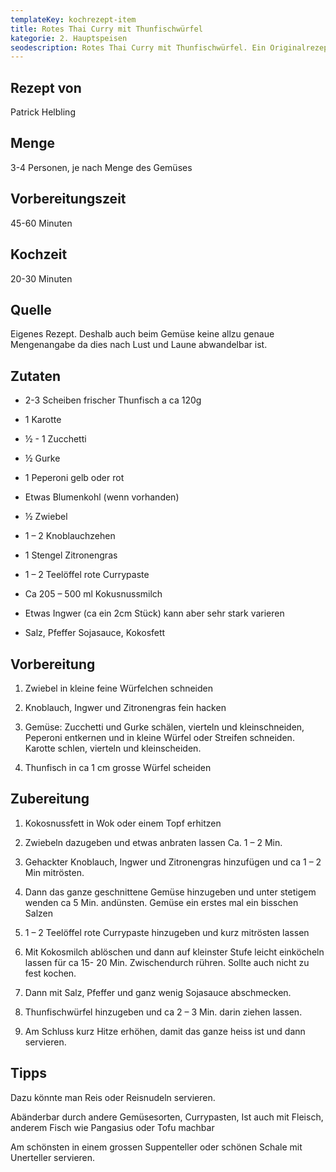 ```yaml
---
templateKey: kochrezept-item
title: Rotes Thai Curry mit Thunfischwürfel
kategorie: 2. Hauptspeisen
seodescription: Rotes Thai Curry mit Thunfischwürfel. Ein Originalrezept Patrick Helbling.
---
```

## Rezept von

Patrick Helbling

## Menge

3-4 Personen, je nach Menge des Gemüses

## Vorbereitungszeit

45-60 Minuten

## Kochzeit

20-30 Minuten

## Quelle

Eigenes Rezept. Deshalb auch beim Gemüse keine allzu genaue Mengenangabe da dies nach Lust und Laune abwandelbar ist.

## Zutaten

* 2-3 Scheiben frischer Thunfisch a ca 120g  
* 1 Karotte 
* ½ - 1 Zucchetti 
* ½ Gurke 
* 1 Peperoni gelb oder rot 
* Etwas Blumenkohl (wenn vorhanden) 
* ½ Zwiebel 
* 1 – 2 Knoblauchzehen 
* 1 Stengel Zitronengras 
* 1 – 2 Teelöffel rote Currypaste 
* Ca 205 – 500 ml Kokusnussmilch 
* Etwas Ingwer (ca ein 2cm Stück) kann aber sehr stark varieren 
* Salz, Pfeffer Sojasauce, Kokosfett 

## Vorbereitung 

1. Zwiebel in kleine feine Würfelchen schneiden 
1. Knoblauch, Ingwer und Zitronengras fein hacken 
1. Gemüse: Zucchetti und Gurke schälen, vierteln und kleinschneiden, Peperoni entkernen und in kleine Würfel oder Streifen schneiden. Karotte schlen, vierteln und kleinscheiden.  
1. Thunfisch in ca 1 cm grosse Würfel scheiden 

## Zubereitung 

1. Kokosnussfett in Wok oder einem Topf erhitzen 
1. Zwiebeln dazugeben und etwas anbraten lassen Ca. 1 – 2 Min. 
1. Gehackter Knoblauch, Ingwer und Zitronengras hinzufügen und ca 1 – 2 Min mitrösten. 
1. Dann das ganze geschnittene Gemüse hinzugeben  und unter stetigem wenden ca 5 Min. andünsten. Gemüse ein erstes mal ein bisschen Salzen 
1. 1 – 2 Teelöffel rote Currypaste hinzugeben und kurz mitrösten lassen 
1. Mit Kokosmilch ablöschen und dann auf kleinster Stufe leicht einköcheln lassen für ca 15- 20 Min. Zwischendurch rühren. Sollte auch nicht zu fest kochen. 
1. Dann mit Salz, Pfeffer und ganz wenig Sojasauce abschmecken. 
1. Thunfischwürfel hinzugeben und ca 2 – 3 Min. darin ziehen lassen. 
1. Am Schluss kurz Hitze erhöhen, damit das ganze heiss ist und dann servieren.

## Tipps

Dazu könnte man Reis oder Reisnudeln servieren. 

Abänderbar durch andere Gemüsesorten, Currypasten, Ist auch mit Fleisch, anderem Fisch wie Pangasius oder Tofu machbar 

Am schönsten in einem grossen Suppenteller oder schönen Schale mit Unerteller servieren. 